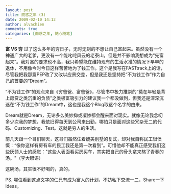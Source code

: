 ```yaml
---
layout: post
title: 而惑之年 (3)
date: 2009-02-10 14:13
author: alvachien
comments: true
categories: [而惑之年, 随心随笔]
---
```

**富 VS 穷**
过了这么多年的穷日子，无时无刻的不想让自己富起来。虽然没有一个神通广大的老爹，更没有一个能叱咤风云的老泰山，但是并不影响我想成为“先富起来”。我对富的要求也不高，我只希望能在维持现有的生活水准的情况下早早的退休，不用像今时今日这样苦苦地为了钱工作。这个是我写在FASTtrack上的话，尽管我把我那篇PEP改了又改以应景交差，但是我还是坚持把“不为钱工作”作为自己的首要的“Dream”。
 
“不为钱工作”的观点来自《穷爸爸、富爸爸》，尽管书中极力推崇的“莫在年轻是背上房贷之类沉重的负债”之类极富吸引力的建议我一个都没做到，但我还是深深沉迷在“不为钱工作”的Dream中，这也是我这个Blog取这个名字的由来。
 
Dream就是Dream，无论多么美妙抑或凄惨都会醒来面对现实。就像无论我念叨多少次我的梦想，我依旧得每天到公司来出勤，哪怕只是面对这些冗杂无二的代码、Customizing、Test。这就是穷人的生活。
 
前几天跟一个哥们聊天，这哥们虽然住着媲美别墅的复式，却对我自称民工很愤慨：“像你这样有房有车的民工我还是第一次看到”。可惜他却不能真正感受我们这些灰领人士的感觉："这些人表面看买房买车，其实把自己的骨头拿来熬了青春的汤。"（李大眼语）
 
这碗汤，其实很不好喝的，真的。

PS. 哪位看到这点文字的仁兄有成为富人的计划，不妨私下交流一二，Share一下Ideas。
